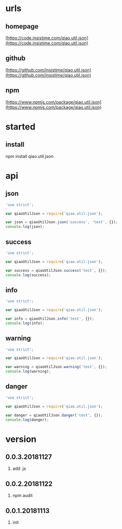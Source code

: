 # urls
## homepage
[https://code.insistime.com/qiao.util.json](https://code.insistime.com/qiao.util.json)

## github
[https://github.com/insistime/qiao.util.json](https://github.com/insistime/qiao.util.json)

## npm
[https://www.npmjs.com/package/qiao.util.json](https://www.npmjs.com/package/qiao.util.json)

# started
## install
npm install qiao.util.json

# api
## json
```javascript
'use strict';

var qiaoUtilJson = require('qiao.util.json');

var json = qiaoUtilJson.json('success', 'test', {});
console.log(json);
```

## success
```javascript
'use strict';

var qiaoUtilJson = require('qiao.util.json');

var success = qiaoUtilJson.success('test', {});
console.log(success);
```

## info
```javascript
'use strict';

var qiaoUtilJson = require('qiao.util.json');

var info = qiaoUtilJson.info('test', {});
console.log(info);
```

## warning
```javascript
'use strict';

var qiaoUtilJson = require('qiao.util.json');

var warning = qiaoUtilJson.warning('test', {});
console.log(warning);
```

## danger
```javascript
'use strict';

var qiaoUtilJson = require('qiao.util.json');

var danger = qiaoUtilJson.danger('test', {});
console.log(danger);
```

# version
## 0.0.3.20181127
1. add .js

## 0.0.2.20181122
1. npm audit

## 0.0.1.20181113
1. init